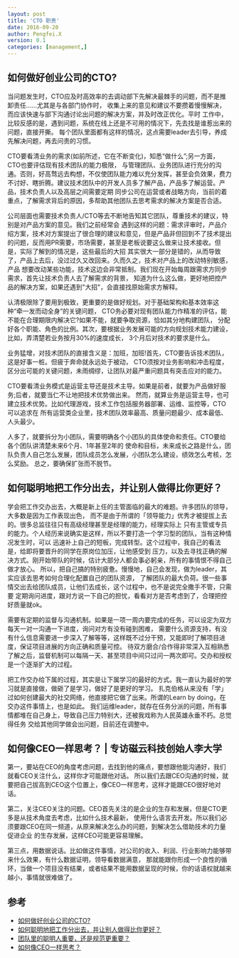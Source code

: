 ```yaml
---
layout: post
title: 'CTO 职责'
date: 2016-09-20
author: Pengfei.X
version: 0.1
categories: [management,]
---
```


## 如何做好创业公司的CTO?

当问题发生时，CTO应及时高效率的去调动部下先解决最棘手的问题，而不是推卸责任……尤其是与各部门协作时，
收集上来的意见和建议不要攒着慢慢解决，而应该快速与部下沟通讨论出问题的解决方案，并及时改正优化。平时
工作中，比较反感的是，遇到问题，系统在线上还是不可用的情况下，先去找是谁惹出来的问题，直接开撕。
每个团队里面都有这样的情况，这点需要leader去引导，养成先解决问题，再去问责的习惯。

CTO要看清业务的需求(如前所述，它在不断变化)，知悉“做什么”;另一方面，CTO也要评估现有技术团队的能力极限，
与管理团队、业务团队进行充分的沟通。否则，好高骛远去构想，不仅使团队能力难以充分发挥，甚至会负效果，费力
不讨好、瞎折腾。建议技术团队中的开发人员多了解产品，产品多了解运营。产品，技术负责人以及高层之间需要定期
同步公司在运营或者战略方向，当前的着重点，了解需求背后的原因，多帮助其他团队去思考需求的解决方案是否合适。

公司层面也需要技术负责人/CTO等去不断地告知其它团队，尊重技术的建议，特别是对产品方案的意见。我们之前经常会
遇到这样的问题：需求评审时，产品介绍方案，技术对方案提出了很合理的建议和意见，但是产品非但回到不了技术提出
的问题，反而用PR需要，市场需要，甚至是老板说要这么做来让技术接收。但是，实际了解到的情况是，这些最后的大招
其实很大一部分是错的，从而导致了，产品上去后，没过过久又改回来。久而久之，技术对产品上的改动特别敏感，产品
想要改动某些功能，技术这边会非常抵制。我们现在开始每周跟需求方同步需求，首先让技术负责人去了解需求的背景，
知道为什么这么做，更好地把控产品的解决方案，如果还遇到"大招"，会直接找原始需求方解释。

认清极限除了要用到极致，更重要的是做好规划。对于基础架构和基本效率这种“牵一发而动全身”的关键问题，
CTO务必要对现有团队能力作精准的评估，能不能在合理期限内解决它?如果不能，就要争取资源，恰如其分地构建团队，
分配好各个职能、角色的比例。其次，要根据业务发展可能的方向规划技术能力建设，比如，弄清楚若业务按月30%的速度成长，
3个月后对技术的要求是什么。

业务猛增，对技术团队的直接含义是：加班，加班!首先，CTO要告诉技术团队，这是好事一桩。但疲于奔命就永远处于被动，
CTO须按对业务影响和冲击程度，区分出可能的关键问题，未雨绸缪，让团队对最严重问题具有突击应对的能力。

CTO要看清业务模式是运营主导还是技术主导。如果是前者，就要为产品做好服务;后者，就要当仁不让地把技术优势做出来。
然而，就算业务是运营主导，也可建立技术优势。比如代理游戏，技术工作包括服务器部署、运维、监控等，CTO可以追求在
所有运营类企业里，技术团队效率最高、质量问题最少、成本最低、人头最少。

人多了，就要拆分为小团队，需要明确各个小团队的具体使命和责任。CTO要给各个团队讲清楚未来6个月、1年甚至2年的
使命和目标，未来成长之路是什么，团队负责人自己怎么发展，团队成员怎么发展，小团队怎么建设，绩效怎么考核，怎么奖励。
总之，要确保扩张而不脱节。


## 如何聪明地把工作分出去，并让别人做得比你更好？

学会把工作交办出去，大概是新上任的主管面临的最大的难题。许多团队的领导，大多数是因为工作表现出色，
而不是由于所谓的「领导能力」优秀才被提拔上去的。很多总监往往只有高级经理甚至是经理的能力，经理实际上
只有主管或专员的能力。个人经历来说确实是这样，所以不要打造一个学习型的团队，当有这种情况发生时，可以
迅速补上自己的短板，完成转型。这个过程中，我自己的看法是，给即将要晋升的同学在原岗位加压，让他感受到
压力，以及去寻找正确的解决方式。刚开始带队的时候，估计大部分人都会事必躬亲，所有的事情恨不得自己做才放心。
所以，把自己搞的特别疲惫。慢慢地，自己会发现，做为leader，其实应该去思考如何合理化配置自己的团队资源，
了解团队的最大负荷。很一些事情交出去给团队成员，让他们去成长，这个过程中，也不是说完全撒手不管，只需要
定期询问进度，跟对方说一下自己的担忧，看看对方是否考虑到了，合理把控好质量就ok。

需要有定期的监督与沟通机制。如果是一项一周内要完成的任务，可以设定为双方每天一对一沟通一下进度，询问对方有没有碰到困难，
需要什么资源支持，有没有什么信息需要进一步深入了解等等，这样既不过分干预，又能即时了解项目进度，保证项目进展的方向正确和质量可控。
待双方磨合/合作得非常深入互相熟悉了解之后，监督机制可以每隔一天、甚至项目中间只过问一两次即可。交办和授权是一个逐渐扩大的过程。

把工作交办给下属的过程，其实是让下属学习的最好的方式。我一直认为最好的学习就是直接做，做砸了是学习，做好了是更好的学习。
扎克伯格从来没有「学」过如何创建最大的社交网络，他直接把它做了出来。所谓的Learn by doing，在交办这件事情上，也是如此。
我们运维leader，就存在任务分派的问题，所有事情都堆在自己身上，导致自己压力特别大，还被我戏称为人民英雄永垂不朽。总觉得任务
交给其他同学做会出问题，目前还在调整中。

## 如何像CEO一样思考？ | 专访磁云科技创始人李大学

第一，要站在CEO的角度考虑问题，去找到他的痛点，要想跟他能沟通好，我们就看CEO关注什么，这样你才可能跟他对话。
所以我们去跟CEO沟通的时候，就要把自己拔高到CEO这个位置上，像CEO一样思考，这样才能跟CEO很好地对话。

第二，关注CEO关注的问题。CEO首先关注的是企业的生存和发展，但是CTO更多是从技术角度去考虑，比如什么技术最新，
使用什么语言去开发。所以我们必须要跟CEO在同一频道，从原来解决怎么办的问题，到解决怎么借助技术的力量促进企业
的生存发展，这样CEO可能更容易理解。

第三点，用数据说话。比如做这件事情，对公司的收入、利润、行业影响力能够带来什么效果，有什么数据证明，领导看数据满意，
那就能跟你形成一个良性的循环，当做一个项目没有结果，或者结果不能用数据呈现的时候，你的话语权就越来越小，事情就很难做了。



## 参考

- [如何做好创业公司的CTO?](http://mp.weixin.qq.com/s?__biz=MzIzNzAyNzkxOA==&mid=2650523229&idx=1&sn=be634292323f99aeb56578709931e053&chksm=f0c1b17cc7b6386ac9cae2b6506785e1a8a2fe0b53ef5957ca9b7b1c033d0bb3ad97ba16616b&scene=0#rd)
- [如何聪明地把工作分出去，并让别人做得比你更好？](http://mp.weixin.qq.com/s?__biz=MTQzMjE1NjQwMQ==&mid=2655536478&idx=3&sn=19a8996b12b5c2847e1027805d0b2414&chksm=66dfeac051a863d6b57e6e94634e40a2444b36b26a4523e1e500f0ca231d53f8273c26403a4a&scene=0#rd)
- [团队里的聪明人重要，还是规范更重要？](http://mp.weixin.qq.com/s?__biz=MzA5OTE3ODUyOA==&mid=2650960591&idx=1&sn=df046f1d3ec48c39b9011c6879423d66&chksm=8b709380bc071a9664ee518a5faa9e09cc0e4240269c321c472da31bed3230b13dfeff4c1ef1&scene=0#rd)
- [如何像CEO一样思考？](http://mp.weixin.qq.com/s?__biz=MzA4NTU2MTg3MQ==&mid=2655158270&idx=1&sn=e5385e4a186c31142e84242201fc01f8&scene=0#rd)
